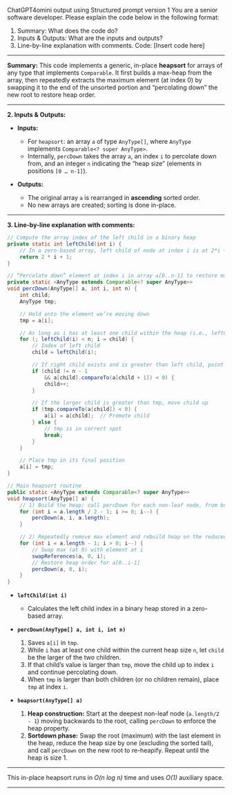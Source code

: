 ChatGPT4omini output using Structured prompt version 1
You are a senior software developer. Please explain the code below in the following format:
1. Summary: What does the code do?
2. Inputs & Outputs: What are the inputs and outputs?
3. Line-by-line explanation with comments.
Code:
[Insert code here]

-----------------------------------------------------------------------------------------------------
**Summary:**
This code implements a generic, in-place **heapsort** for arrays of any type that implements `Comparable`. It first builds a max-heap from the array, then repeatedly extracts the maximum element (at index 0) by swapping it to the end of the unsorted portion and “percolating down” the new root to restore heap order.

---

**2. Inputs & Outputs:**

* **Inputs:**

  * For `heapsort`: an array `a` of type `AnyType[]`, where `AnyType` implements `Comparable<? super AnyType>`.
  * Internally, `percDown` takes the array `a`, an index `i` to percolate down from, and an integer `n` indicating the “heap size” (elements in positions `[0 … n-1]`).
* **Outputs:**

  * The original array `a` is rearranged in **ascending** sorted order.
  * No new arrays are created; sorting is done in-place.

---

**3. Line-by-line explanation with comments:**

```java
// Compute the array index of the left child in a binary heap
private static int leftChild(int i) {
    // In a zero-based array, left child of node at index i is at 2*i + 1
    return 2 * i + 1;
}

// “Percolate down” element at index i in array a[0..n-1] to restore max-heap order
private static <AnyType extends Comparable<? super AnyType>>
void percDown(AnyType[] a, int i, int n) {
    int child;
    AnyType tmp;

    // Hold onto the element we’re moving down
    tmp = a[i];

    // As long as i has at least one child within the heap (i.e., leftChild(i) < n)
    for (; leftChild(i) < n; i = child) {
        // Index of left child
        child = leftChild(i);

        // If right child exists and is greater than left child, point to right child instead
        if (child != n - 1
            && a[child].compareTo(a[child + 1]) < 0) {
            child++;
        }

        // If the larger child is greater than tmp, move child up
        if (tmp.compareTo(a[child]) < 0) {
            a[i] = a[child];  // Promote child
        } else {
            // tmp is in correct spot
            break;
        }
    }

    // Place tmp in its final position
    a[i] = tmp;
}

// Main heapsort routine
public static <AnyType extends Comparable<? super AnyType>>
void heapsort(AnyType[] a) {
    // 1) Build the heap: call percDown for each non-leaf node, from bottom up
    for (int i = a.length / 2 - 1; i >= 0; i--) {
        percDown(a, i, a.length);
    }

    // 2) Repeatedly remove max element and rebuild heap on the reduced array
    for (int i = a.length - 1; i > 0; i--) {
        // Swap max (at 0) with element at i
        swapReferences(a, 0, i);
        // Restore heap order for a[0..i-1]
        percDown(a, 0, i);
    }
}
```

* **`leftChild(int i)`**

  * Calculates the left child index in a binary heap stored in a zero-based array.

* **`percDown(AnyType[] a, int i, int n)`**

  1. Saves `a[i]` in `tmp`.
  2. While `i` has at least one child within the current heap size `n`, let `child` be the larger of the two children.
  3. If that child’s value is larger than `tmp`, move the child up to index `i` and continue percolating down.
  4. When `tmp` is larger than both children (or no children remain), place `tmp` at index `i`.

* **`heapsort(AnyType[] a)`**

  1. **Heap construction:** Start at the deepest non-leaf node (`a.length/2 - 1`) moving backwards to the root, calling `percDown` to enforce the heap property.
  2. **Sortdown phase:** Swap the root (maximum) with the last element in the heap, reduce the heap size by one (excluding the sorted tail), and call `percDown` on the new root to re-heapify. Repeat until the heap is size 1.

---

This in-place heapsort runs in *O(n log n)* time and uses *O(1)* auxiliary space.

-----------------------------------------------------------------------------------------------------